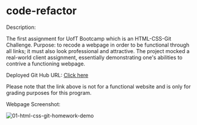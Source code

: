 # code-refactor
Description:

The first assignment for UofT Bootcamp which is an HTML-CSS-Git Challenge. 
Purpose: to recode a webpage in order to be functional through all links; it must also look professional and attractive. The project mocked a real-world client assignment, essentially demonstrating one's abilities to contrive a functioning webpage.


Deployed Git Hub URL: 
<a href="https://amnasyeda.github.io/code-refactor/" target="_blank">Click here</a>


Please note that the link above is not for a functional website and is only for grading purposes for this program. 

Webpage Screenshot:


![01-html-css-git-homework-demo](https://user-images.githubusercontent.com/81194686/115905497-2d49d480-a434-11eb-9cbd-f9bab8409782.png)


